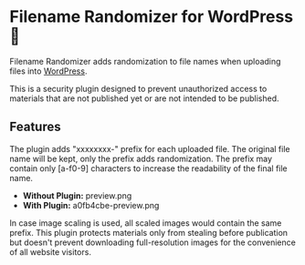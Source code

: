 Filename Randomizer for WordPress 🌿
========
Filename Randomizer adds randomization to file names when uploading files into [WordPress](https://www.wordpress.org/).

This is a security plugin designed to prevent unauthorized access to materials that are not published yet or are not intended to be published. 

Features
---------------------------
The plugin adds "xxxxxxxx-" prefix for each uploaded file. The original file name will be kept, only the prefix adds randomization. The prefix may contain only [a-f0-9] characters to increase the readability of the final file name.

* **Without Plugin:** preview.png
* **With Plugin:** a0fb4cbe-preview.png


In case image scaling is used, all scaled images would contain the same prefix. This plugin protects materials only from stealing before publication but doesn't prevent downloading full-resolution images for the convenience of all website visitors.
